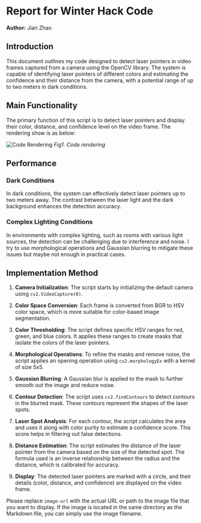 # Report for Winter Hack Code

**Author:** Jian Zhao

## Introduction

This document outlines my code designed to detect laser pointers in video frames captured from a camera using the OpenCV library. The system is capable of identifying laser pointers of different colors and estimating the confidence and their distance from the camera, with a potential range of up to two meters in dark conditions.

## Main Functionality

The primary function of this script is to detect laser pointers and display their color, distance, and confidence level on the video frame. The rendering show is as below:

![Code Rendering](image-url)  *Fig1. Code rendering*

## Performance

### Dark Conditions

In dark conditions, the system can effectively detect laser pointers up to two meters away. The contrast between the laser light and the dark background enhances the detection accuracy.

### Complex Lighting Conditions

In environments with complex lighting, such as rooms with various light sources, the detection can be challenging due to interference and noise. I try to use morphological operations and Gaussian blurring to mitigate these issues but maybe not enough in practical cases.

## Implementation Method

1. **Camera Initialization**: The script starts by initializing the default camera using `cv2.VideoCapture(0)`.

2. **Color Space Conversion**: Each frame is converted from BGR to HSV color space, which is more suitable for color-based image segmentation.

3. **Color Thresholding**: The script defines specific HSV ranges for red, green, and blue colors. It applies these ranges to create masks that isolate the colors of the laser pointers.

4. **Morphological Operations**: To refine the masks and remove noise, the script applies an opening operation using `cv2.morphologyEx` with a kernel of size 5x5.

5. **Gaussian Blurring**: A Gaussian blur is applied to the mask to further smooth out the image and reduce noise.

6. **Contour Detection**: The script uses `cv2.findContours` to detect contours in the blurred mask. These contours represent the shapes of the laser spots.

7. **Laser Spot Analysis**: For each contour, the script calculates the area and uses it along with color purity to estimate a confidence score. This score helps in filtering out false detections.

8. **Distance Estimation**: The script estimates the distance of the laser pointer from the camera based on the size of the detected spot. The formula used is an inverse relationship between the radius and the distance, which is calibrated for accuracy.

9. **Display**: The detected laser pointers are marked with a circle, and their details (color, distance, and confidence) are displayed on the video frame.

Please replace `image-url` with the actual URL or path to the image file that you want to display. If the image is located in the same directory as the Markdown file, you can simply use the image filename.
